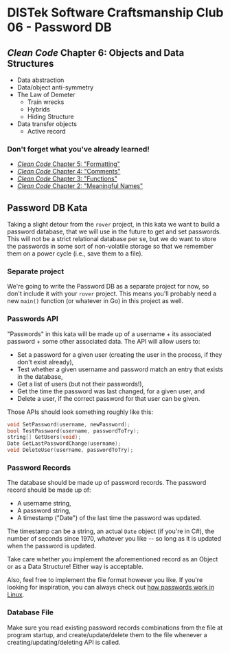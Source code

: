 DISTek Software Craftsmanship Club 06 - Password DB
===================================================

_Clean Code_ Chapter 6: Objects and Data Structures
---------------------------------------------------
* Data abstraction
* Data/object anti-symmetry
* The Law of Demeter
	* Train wrecks
	* Hybrids
	* Hiding Structure
* Data transfer objects
	* Active record


### Don't forget what you've already learned!
* [_Clean Code_ Chapter 5: "Formatting"](ch5-rover-refactor.md)
* [_Clean Code_ Chapter 4: "Comments"](ch4-rover-obstacles.md)
* [_Clean Code_ Chapter 3: "Functions"](ch3-rover.md)
* [_Clean Code_ Chapter 2: "Meaningful Names"](ch2-fizzbuzz.md)


Password DB Kata
----------------

Taking a slight detour from the `rover` project, in this kata we want to build a password database, that we will use in the future to get and set passwords. This will not be a strict relational database per se, but we do want to store the passwords in some sort of non-volatile storage so that we remember them on a power cycle (i.e., save them to a file).


### Separate project

We're going to write the Password DB as a separate project for now, so don't include it with your `rover` project. This means you'll probably need a new `main()` function (or whatever in Go) in this project as well.


### Passwords API

"Passwords" in this kata will be made up of a username + its associated password + some other associated data. The API will allow users to:

* Set a password for a given user (creating the user in the process, if they don't exist already),
* Test whether a given username and password match an entry that exists in the database,
* Get a list of users (but not their passwords!),
* Get the time the password was last changed, for a given user, and
* Delete a user, if the correct password for that user can be given.

Those APIs should look something roughly like this:

```c++
void SetPassword(username, newPassword);
bool TestPassword(username, passwordToTry);
string[] GetUsers(void);
Date GetLastPasswordChange(username);
void DeleteUser(username, passwordToTry);
```


### Password Records

The database should be made up of password records. The password record should be made up of:

* A username string,
* A password string,
* A timestamp ("Date") of the last time the password was updated.

The timestamp can be a string, an actual `Date` object (if you're in C#), the number of seconds since 1970, whatever you like -- so long as it is updated when the password is updated.

Take care whether you implement the aforementioned record as an Object or as a Data Structure! Either way is acceptable.

Also, feel free to implement the file format however you like. If you're looking for inspiration, you can always check out [how passwords work in Linux](https://www.computernetworkingnotes.com/linux-tutorials/etc-shadow-file-in-linux-explained-with-examples.html).


### Database File

Make sure you read existing password records combinations from the file at program startup, and create/update/delete them to the file whenever a creating/updating/deleting API is called.
